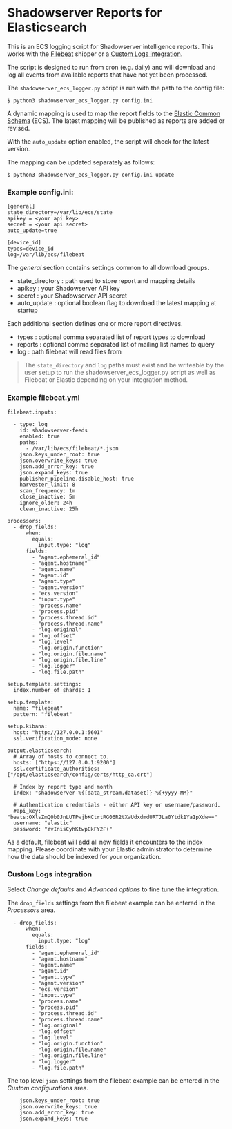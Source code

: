 # Shadowserver Reports for Elasticsearch

This is an ECS logging script for Shadowserver intelligence reports.  This works with the [Filebeat](https://www.elastic.co/beats/filebeat) shipper
or a [Custom Logs integration](https://www.elastic.co/docs/current/integrations/log).

The script is designed to run from cron (e.g. daily) and will download and log all events from available reports that have not yet been processed.

The `shadowserver_ecs_logger.py` script is run with the path to the config file:

```
$ python3 shadowserver_ecs_logger.py config.ini
```

A dynamic mapping is used to map the report fields to the [Elastic Common Schema](https://www.elastic.co/guide/en/ecs) (ECS).  The latest mapping will be published as reports are added or revised.

With the `auto_update` option enabled, the script will check for the latest version.

The mapping can be updated separately as follows:

```
$ python3 shadowserver_ecs_logger.py config.ini update
```

### Example config.ini:

```
[general]
state_directory=/var/lib/ecs/state
apikey = <your api key>
secret = <your api secret>
auto_update=true

[device_id]
types=device_id
log=/var/lib/ecs/filebeat
```

The _general_ section contains settings common to all download groups.

* state_directory : path used to store report and mapping details
* apikey : your Shadowserver API key
* secret : your Shadowserver API secret
* auto_update : optional boolean flag to download the latest mapping at startup

Each additional section defines one or more report directives.

* types : optional comma separated list of report types to download
* reports : optional comma separated list of mailing list names to query
* log : path filebeat will read files from

> The `state_directory` and `log` paths must exist and be writeable by the user setup to run the shadowserver_ecs_logger.py script as well as Filebeat or Elastic depending on your integration method.


### Example filebeat.yml

```
filebeat.inputs:

  - type: log
    id: shadowserver-feeds
    enabled: true
    paths:
      - /var/lib/ecs/filebeat/*.json
    json.keys_under_root: true
    json.overwrite_keys: true
    json.add_error_key: true
    json.expand_keys: true
    publisher_pipeline.disable_host: true
    harvester_limit: 8
    scan_frequency: 1m
    close_inactive: 5m
    ignore_older: 24h
    clean_inactive: 25h

processors:
  - drop_fields:
      when:
        equals:
          input.type: "log"
      fields:
        - "agent.ephemeral_id"
        - "agent.hostname"
        - "agent.name"
        - "agent.id"
        - "agent.type"
        - "agent.version"
        - "ecs.version"
        - "input.type"
        - "process.name"
        - "process.pid"
        - "process.thread.id"
        - "process.thread.name"
        - "log.original"
        - "log.offset"
        - "log.level"
        - "log.origin.function"
        - "log.origin.file.name"
        - "log.origin.file.line"
        - "log.logger"
        - "log.file.path"

setup.template.settings:
  index.number_of_shards: 1

setup.template:
  name: "filebeat"
  pattern: "filebeat"

setup.kibana:
  host: "http://127.0.0.1:5601"
  ssl.verification_mode: none

output.elasticsearch:
  # Array of hosts to connect to.
  hosts: ["https://127.0.0.1:9200"]
  ssl.certificate_authorities: ["/opt/elasticsearch/config/certs/http_ca.crt"]

  # Index by report type and month
  index: "shadowserver-%{[data_stream.dataset]}-%{+yyyy-MM}"

  # Authentication credentials - either API key or username/password.
  #api_key: "beats:OXlsZmQ0b0JnLUTPwjbKCtrtRG06R2tXaUdxdmdURTJLa0Ytdk1Ya1pXdw=="
  username: "elastic"
  password: "YvInisCyhKtwpCkFY2F+"

```

As a default, filebeat will add all new fields it encounters to the index mapping.  Please coordinate with your Elastic administrator to determine how the data should be indexed for your organization.


### Custom Logs integration

Select _Change defaults_ and _Advanced options_ to fine tune the integration.

The `drop_fields` settings from the filebeat example can be entered in the _Processors_ area.

```
  - drop_fields:
      when:
        equals:
          input.type: "log"
      fields:
        - "agent.ephemeral_id"
        - "agent.hostname"
        - "agent.name"
        - "agent.id"
        - "agent.type"
        - "agent.version"
        - "ecs.version"
        - "input.type"
        - "process.name"
        - "process.pid"
        - "process.thread.id"
        - "process.thread.name"
        - "log.original"
        - "log.offset"
        - "log.level"
        - "log.origin.function"
        - "log.origin.file.name"
        - "log.origin.file.line"
        - "log.logger"
        - "log.file.path"
```

The top level `json` settings from the filebeat example can be entered in the _Custom configurations_ area.

```
    json.keys_under_root: true
    json.overwrite_keys: true
    json.add_error_key: true
    json.expand_keys: true
```
